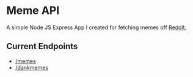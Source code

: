 # Meme API
A simple Node JS Express App I created for fetching memes off [Reddit.](Reddit.com/r/memes)

## Current Endpoints
* [/memes](https://meme-api-node-js.herokuapp.com/memes)
* [/dankmemes](https://meme-api-node-js.herokuapp.com/dankmemes)
